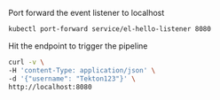 Port forward the event listener to localhost
```bash
kubectl port-forward service/el-hello-listener 8080
```

Hit the endpoint to trigger the pipeline
```bash
curl -v \
-H 'content-Type: application/json' \
-d '{"username": "Tekton123"}' \
http://localhost:8080
```